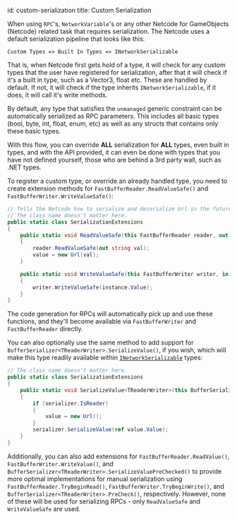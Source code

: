 id: custom-serialization
title: Custom Serialization

When using `RPC`'s, `NetworkVariable`'s or any other Netcode for GameObjects (Netcode) related task that requires serialization. The Netcode uses a default serialization pipeline that looks like this:

``
Custom Types => Built In Types => INetworkSerializable
``

That is, when Netcode first gets hold of a type, it will check for any custom types that the user have registered for serialization, after that it will check if it's a built in type, such as a Vector3, float etc. These are handled by default. If not, it will check if the type inherits `INetworkSerializable`, if it does, it will call it's write methods.

By default, any type that satisfies the `unmanaged` generic constraint can be automatically serialized as RPC parameters. This includes all basic types (bool, byte, int, float, enum, etc) as well as any structs that contains only these basic types.

With this flow, you can override **ALL** serialization for **ALL** types, even built in types, and with the API provided, it can even be done with types that you have not defined yourself, those who are behind a 3rd party wall, such as .NET types.

To register a custom type, or override an already handled type, you need to create extension methods for `FastBufferReader.ReadValueSafe()` and `FastBufferWriter.WriteValueSafe()`:

```csharp
// Tells the Netcode how to serialize and deserialize Url in the future.
// The class name doesn't matter here.
public static class SerializationExtensions
{
    public static void ReadValueSafe(this FastBufferReader reader, out Url value)
    {
        reader.ReadValueSafe(out string val);
        value = new Url(val);
    }

    public static void WriteValueSafe(this FastBufferWriter writer, in Url value)
    {
        writer.WriteValueSafe(instance.Value);
    }
}
```

The code generation for RPCs will automatically pick up and use these functions, and they'll become available via `FastBufferWriter` and `FastBufferReader` directly.

You can also optionally use the same method to add support for `BufferSerializer<TReaderWriter>.SerializeValue()`, if you wish, which will make this type readily available within [`INetworkSerializable`](inetworkserializable.md) types:

```c#
// The class name doesn't matter here.
public static class SerializationExtensions
{  
    public static void SerializeValue<TReaderWriter>(this BufferSerializer<TReaderWriter> serializer, ref Url value) where TReaderWriter: IReaderWriter
    {
        if (serializer.IsReader)
        {
            value = new Url();
        }
        serializer.SerializeValue(ref value.Value);
    }
}
```

Additionally, you can also add extensions for `FastBufferReader.ReadValue()`, `FastBufferWriter.WriteValue()`, and `BufferSerializer<TReaderWriter>.SerializeValuePreChecked()` to provide more optimal implementations for manual serialization using `FastBufferReader.TryBeginRead()`, `FastBufferWriter.TryBeginWrite()`, and `BufferSerializer<TReaderWriter>.PreCheck()`, respectively. However, none of these will be used for serializing RPCs - only `ReadValueSafe` and `WriteValueSafe` are used.